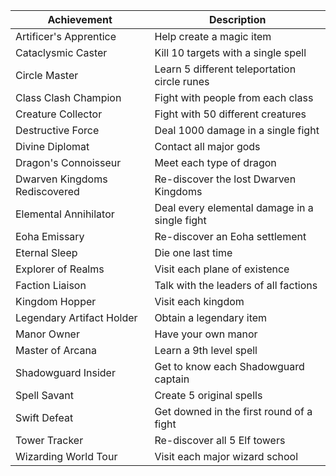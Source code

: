 | Achievement                   | Description                                   |  
| ----------------------------- | --------------------------------------------- |  
| Artificer's Apprentice        | Help create a magic item                      |  
| Cataclysmic Caster            | Kill 10 targets with a single spell           |  
| Circle Master                 | Learn 5 different teleportation circle runes  |  
| Class Clash Champion          | Fight with people from each class             |  
| Creature Collector            | Fight with 50 different creatures             |  
| Destructive Force             | Deal 1000 damage in a single fight            |  
| Divine Diplomat               | Contact all major gods                        |  
| Dragon's Connoisseur          | Meet each type of dragon                      |  
| Dwarven Kingdoms Rediscovered | Re-discover the lost Dwarven Kingdoms         |  
| Elemental Annihilator         | Deal every elemental damage in a single fight |  
| Eoha Emissary                 | Re-discover an Eoha settlement                |  
| Eternal Sleep                 | Die one last time                             |  
| Explorer of Realms            | Visit each plane of existence                 |  
| Faction Liaison               | Talk with the leaders of all factions         |  
| Kingdom Hopper                | Visit each kingdom                            |  
| Legendary Artifact Holder     | Obtain a legendary item                       |  
| Manor Owner                   | Have your own manor                           |  
| Master of Arcana              | Learn a 9th level spell                       |  
| Shadowguard Insider           | Get to know each Shadowguard captain          |  
| Spell Savant                  | Create 5 original spells                      |  
| Swift Defeat                  | Get downed in the first round of a fight      |  
| Tower Tracker                 | Re-discover all 5 Elf towers                  |  
| Wizarding World Tour          | Visit each major wizard school                |